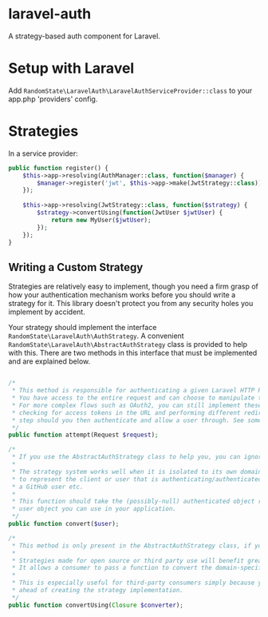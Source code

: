 # laravel-auth

A strategy-based auth component for Laravel.

# Setup with Laravel

Add `RandomState\LaravelAuth\LaravelAuthServiceProvider::class` to your app.php 'providers' config.

# Strategies

In a service provider:

```php
public function register() {
    $this->app->resolving(AuthManager::class, function($manager) {
        $manager->register('jwt', $this->app->make(JwtStrategy::class));
    });
    
    $this->app->resolving(JwtStrategy::class, function($strategy) {
        $strategy->convertUsing(function(JwtUser $jwtUser) {
            return new MyUser($jwtUser);
        });
    });
}
```

## Writing a Custom Strategy

Strategies are relatively easy to implement, though you need a firm grasp of how your authentication mechanism works before
you should write a strategy for it. This library doesn't protect you from any security holes you implement by accident.

Your strategy should implement the interface `RandomState\LaravelAuth\AuthStrategy`. A convenient `RandomState\LaravelAuth\AbstractAuthStrategy` class is provided to help with this.
There are two methods in this interface that must be implemented and are explained below.

```php

/*
 * This method is responsible for authenticating a given Laravel HTTP Request.
 * You have access to the entire request and can choose to manipulate the request's response property to your liking.
 * For more complex flows such as OAuth2, you can still implement these in a single strategy by
 * checking for access tokens in the URL and performing different redirect logic. Only when everything is in the URL for a final
 * step should you then authenticate and allow a user through. See some of the Random State strategies for examples on how to do this.
 */
public function attempt(Request $request);

/*
 * If you use the AbstractAuthStrategy class to help you, you can ignore this method.
 *
 * The strategy system works well when it is isolated to its own domain. You should usually expose strategy specific objects
 * to represent the client or user that is authenticating/authenticated. This might be a FirebaseUser, a StripeUser,
 * a GitHub user etc.
 * 
 * This function should take the (possibly-null) authenticated object returned by your attempt method and convert it into a
 * user object you can use in your application.
 */
public function convert($user);

/*
 * This method is only present in the AbstractAuthStrategy class, if you are extending that class.
 * 
 * Strategies made for open source or third party use will benefit greatly from this API.
 * It allows a consumer to pass a function to convert the domain-specific user (e.g. FirebaseUser) to their own domain.
 * 
 * This is especially useful for third-party consumers simply because you don't need to know the structure of their application
 * ahead of creating the strategy implementation.
 */
public function convertUsing(Closure $converter);
```